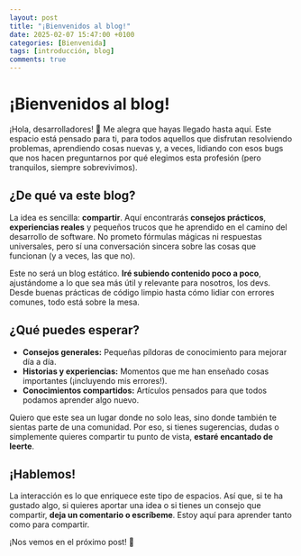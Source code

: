 ```yaml
---
layout: post
title: "¡Bienvenidos al blog!"
date: 2025-02-07 15:47:00 +0100
categories: [Bienvenida]
tags: [introducción, blog]
comments: true
---
```



# ¡Bienvenidos al blog!

¡Hola, desarrolladores! 👋 Me alegra que hayas llegado hasta aquí. Este espacio está pensado para ti, para todos aquellos que disfrutan resolviendo problemas, aprendiendo cosas nuevas y, a veces, lidiando con esos bugs que nos hacen preguntarnos por qué elegimos esta profesión (pero tranquilos, siempre sobrevivimos).

## ¿De qué va este blog?

La idea es sencilla: **compartir**. Aquí encontrarás **consejos prácticos**, **experiencias reales** y pequeños trucos que he aprendido en el camino del desarrollo de software. No prometo fórmulas mágicas ni respuestas universales, pero sí una conversación sincera sobre las cosas que funcionan (y a veces, las que no).

Este no será un blog estático. **Iré subiendo contenido poco a poco**, ajustándome a lo que sea más útil y relevante para nosotros, los devs. Desde buenas prácticas de código limpio hasta cómo lidiar con errores comunes, todo está sobre la mesa.

## ¿Qué puedes esperar?

- **Consejos generales:** Pequeñas píldoras de conocimiento para mejorar día a día.
- **Historias y experiencias:** Momentos que me han enseñado cosas importantes (¡incluyendo mis errores!).
- **Conocimientos compartidos:** Artículos pensados para que todos podamos aprender algo nuevo.

Quiero que este sea un lugar donde no solo leas, sino donde también te sientas parte de una comunidad. Por eso, si tienes sugerencias, dudas o simplemente quieres compartir tu punto de vista, **estaré encantado de leerte**.

## ¡Hablemos!

La interacción es lo que enriquece este tipo de espacios. Así que, si te ha gustado algo, si quieres aportar una idea o si tienes un consejo que compartir, **deja un comentario o escríbeme**. Estoy aquí para aprender tanto como para compartir.

¡Nos vemos en el próximo post! 🚀
